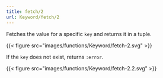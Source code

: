 ```yaml
---
title: fetch/2
url: Keyword/fetch/2
---
```



Fetches the value for a specific `key` and returns it in a tuple.

{{< figure src="images/functions/Keyword/fetch-2.svg" >}}

If the `key` does not exist, returns `:error`.

{{< figure src="images/functions/Keyword/fetch-2.2.svg" >}}
